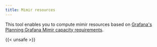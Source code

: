 ```yaml
---
title: Mimir resources
---
```


This tool enables you to compute mimir resources based on [Grafana's Planning
Grafana Mimir capacity
requirements](https://grafana.com/docs/mimir/latest/manage/run-production-environment/planning-capacity).

{{< unsafe >}}
    <script>
        function calculateResources() {
            var seriesInMemory = parseInt(document.getElementById('seriesInMemory').value);
            var samplesPerSecond = parseInt(document.getElementById('samplesPerSecond').value);
            var queriesPerSecond = parseInt(document.getElementById('queriesPerSecond').value);
            var activeSeries = parseInt(document.getElementById('activeSeries').value);
            var firingAlertNotifications = parseInt(document.getElementById('firingAlertNotifications').value);
            var firingAlerts = parseInt(document.getElementById('firingAlerts').value);

            // Distributor
            var distributorCPU = (samplesPerSecond / 25000).toFixed(2);
            var distributorMemory = (samplesPerSecond / 25000).toFixed(2);

            // Ingester
            var ingesterCPU = (seriesInMemory / 300000).toFixed(2);
            var ingesterMemory = (2.5 * seriesInMemory / 300000).toFixed(2);
            var ingesterDisk = (5 * seriesInMemory / 300000).toFixed(2);

            // Query-frontend
            var queryFrontendCPU = (queriesPerSecond / 250).toFixed(2);
            var queryFrontendMemory = (queriesPerSecond / 250).toFixed(2);

            // Query-scheduler
            var querySchedulerCPU = (queriesPerSecond / 500).toFixed(2);
            var querySchedulerMemory = (0.1 * queriesPerSecond / 500).toFixed(2);

            // Querier
            var querierCPU = (queriesPerSecond / 10).toFixed(2);
            var querierMemory = (queriesPerSecond / 10).toFixed(2);

            // Store-gateway
            var storeGatewayCPU = (queriesPerSecond / 10).toFixed(2);
            var storeGatewayMemory = (queriesPerSecond / 10).toFixed(2);
            var storeGatewayDisk = (13 * activeSeries / 1000000).toFixed(2);

            // Ruler
            var rulerCPU = querierCPU; // Same as Querier
            var rulerMemory = querierMemory; // Same as Querier

            // Compactor
            var compactorCPU = (activeSeries/ 20000000).toFixed(2);
            var compactorMemory = (4*activeSeries/ 20000000).toFixed(2);
            var compactorDisk = (300*activeSeries/ 20000000).toFixed(2);

            // Alertmanager
            var alertmanagerCPU = (firingAlertNotifications / 100).toFixed(2);
            var alertmanagerMemory = (firingAlerts / 5000).toFixed(2);

                // Declare a variable for total memory
                var totalMemory = 0;
            // Declare variables for total CPU and Disk usage
                var totalCPU = 0;
                var totalDisk = 0;

            totalCPU += parseFloat(distributorCPU);
                totalCPU += parseFloat(ingesterCPU);
                totalCPU += parseFloat(queryFrontendCPU);
                totalCPU += parseFloat(querySchedulerCPU);
                totalCPU += parseFloat(querierCPU);
                totalCPU += parseFloat(storeGatewayCPU);
                totalCPU += parseFloat(rulerCPU);
                totalCPU += parseFloat(compactorCPU);
                totalCPU += parseFloat(alertmanagerCPU);

                totalDisk += parseFloat(ingesterDisk);
                totalDisk += parseFloat(storeGatewayDisk);
                totalDisk += parseFloat(compactorDisk);

                // Calculate individual components' resources and add to total memory
                totalMemory += parseFloat(distributorMemory);
                totalMemory += parseFloat(ingesterMemory);
                totalMemory += parseFloat(queryFrontendMemory);
                totalMemory += parseFloat(querySchedulerMemory);
                totalMemory += parseFloat(querierMemory);
                totalMemory += parseFloat(storeGatewayMemory);
                totalMemory += parseFloat(rulerMemory);
                totalMemory += parseFloat(compactorMemory);
                totalMemory += parseFloat(alertmanagerMemory);


            // Set calculated values
            document.getElementById('distributorCPU').textContent = distributorCPU;
            document.getElementById('distributorMemory').textContent = distributorMemory;
            document.getElementById('ingesterCPU').textContent = ingesterCPU;
            document.getElementById('ingesterMemory').textContent = ingesterMemory;
            document.getElementById('ingesterDisk').textContent = ingesterDisk;
            document.getElementById('queryFrontendCPU').textContent = queryFrontendCPU;
            document.getElementById('queryFrontendMemory').textContent = queryFrontendMemory;
            document.getElementById('querySchedulerCPU').textContent = querySchedulerCPU;
            document.getElementById('querySchedulerMemory').textContent = querySchedulerMemory;
            document.getElementById('querierCPU').textContent = querierCPU;
            document.getElementById('querierMemory').textContent = querierMemory;
            document.getElementById('storeGatewayCPU').textContent = storeGatewayCPU;
            document.getElementById('storeGatewayMemory').textContent = storeGatewayMemory;
            document.getElementById('storeGatewayDisk').textContent = storeGatewayDisk;
            document.getElementById('rulerCPU').textContent = rulerCPU;
            document.getElementById('rulerMemory').textContent = rulerMemory;
            document.getElementById('compactorCPU').textContent = compactorCPU;
            document.getElementById('compactorMemory').textContent = compactorMemory;
            document.getElementById('compactorDisk').textContent = compactorDisk;
            document.getElementById('alertmanagerCPU').textContent = alertmanagerCPU;
            document.getElementById('alertmanagerMemory').textContent = alertmanagerMemory;
            document.getElementById('totalMemory').textContent = totalMemory.toFixed(2)
            document.getElementById('totalCPU').textContent = totalCPU.toFixed(2);
                document.getElementById('totalDisk').textContent = totalDisk.toFixed(2);


            return false; // Prevent form submission
        }

        function setupEventListeners() {
            var fields = ['seriesInMemory', 'samplesPerSecond', 'queriesPerSecond', 'activeSeries', 'firingAlertNotifications', 'firingAlerts'];
            fields.forEach(function(field) {
                document.getElementById(field).addEventListener('change', calculateResources);
                document.getElementById(field).addEventListener('input', calculateResources);
            });
           calculateResources();
        }

        window.onload = setupEventListeners;
    </script>
    <form>
        <label for="activeSeries">Active series:</label>
        <input type="number" id="activeSeries" name="activeSeries" value="1000000"><br><br>

        <label for="seriesInMemory">Series in memory (Active series*Replication factor):</label>
        <input type="number" id="seriesInMemory" name="seriesInMemory" value="300000"><br><br>

        <label for="seriesInMemory">Samples per second:</label>
        <input type="number" id="samplesPerSecond" name="samplesPerSecond" value="25000"><br><br>

        <label for="queriesPerSecond">Queries per second:</label>
        <input type="number" id="queriesPerSecond" name="queriesPerSecond" value="10"><br><br>

        <label for="firingAlertNotifications">Firing alert notifications:</label>
        <input type="number" id="firingAlertNotifications" name="firingAlertNotifications" value="100"><br><br>

        <label for="firingAlerts">Firing alerts:</label>
        <input type="number" id="firingAlerts" name="firingAlerts" value="5000"><br><br>
    </form>

    <h2>Total Resource Requirements</h2>
    <div>
        <h3>Total Resources</h3>
            <div>CPU: <span id="totalCPU">N/A</span> cores</div>
                <div>Memory: <span id="totalMemory">N/A</span> GB</div>
                    <div>Disk: <span id="totalDisk">N/A</span> GB</div>
    </div>


    <h2>Calculated Requirements</h2>
    <div>
        <h3>Distributor</h3>
        <div>CPU: <span id="distributorCPU">N/A</span> cores</div>
        <div>Memory: <span id="distributorMemory">N/A</span> GB</div>

        <h3>Ingester</h3>
        <div>CPU: <span id="ingesterCPU">N/A</span> cores</div>
        <div>Memory: <span id="ingesterMemory">N/A</span> GB</div>
        <div>Disk: <span id="ingesterDisk">N/A</span> GB</div>

        <h3>Query-frontend</h3>
        <div>CPU: <span id="queryFrontendCPU">N/A</span> cores</div>
        <div>Memory: <span id="queryFrontendMemory">N/A</span> GB</div>

        <h3>Query-scheduler</h3>
        <div>CPU: <span id="querySchedulerCPU">N/A</span> cores</div>
        <div>Memory: <span id="querySchedulerMemory">N/A</span> GB</div>

        <h3>Querier</h3>
        <div>CPU: <span id="querierCPU">N/A</span> cores</div>
        <div>Memory: <span id="querierMemory">N/A</span> GB</div>

        <h3>Store-gateway</h3>
        <div>CPU: <span id="storeGatewayCPU">N/A</span> cores</div>
        <div>Memory: <span id="storeGatewayMemory">N/A</span> GB</div>
        <div>Disk: <span id="storeGatewayDisk">N/A</span> GB</div>

        <h3>Ruler</h3>
        <div>CPU: <span id="rulerCPU">N/A</span> cores</div>
        <div>Memory: <span id="rulerMemory">N/A</span> GB</div>

        <h3>Compactor</h3>
        <div>CPU: <span id="compactorCPU">N/A</span> cores</div>
        <div>Memory: <span id="compactorMemory">N/A</span> GB</div>
        <div>Disk: <span id="compactorDisk">N/A</span> GB</div>

        <h3>Alertmanager</h3>
        <div>CPU: <span id="alertmanagerCPU">N/A</span> cores</div>
        <div>Memory: <span id="alertmanagerMemory">N/A</span> GB</div>
    </div>
{{< /unsafe >}}

